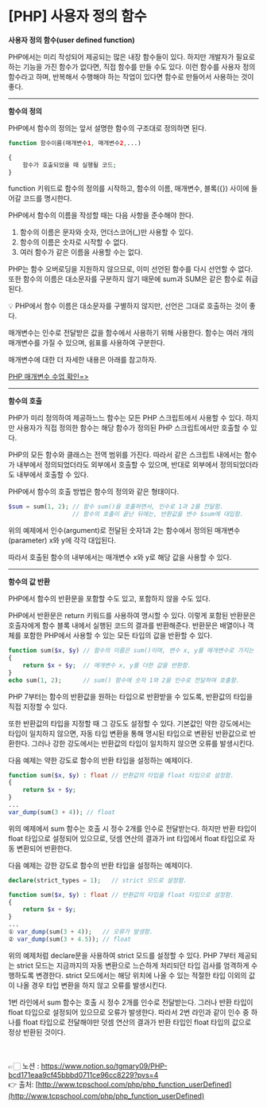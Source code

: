 # [PHP] 사용자 정의 함수

**사용자 정의 함수(user defined function)**

PHP에서는 미리 작성되어 제공되는 많은 내장 함수들이 있다.
하지만 개발자가 필요로 하는 기능을 가진 함수가 없다면, 직접 함수를 만들 수도 있다. 
이런 함수를 사용자 정의 함수라고 하며, 반복해서 수행해야 하는 작업이 있다면 함수로 만들어서 
사용하는 것이 좋다.

---

**함수의 정의**

PHP에서 함수의 정의는 앞서 설명한 함수의 구조대로 정의하면 된다.

```php
function 함수이름(매개변수1, 매개변수2,...)

{
    함수가 호출되었을 때 실행될 코드;
}
```

function 키워드로 함수의 정의를 시작하고, 함수의 이름, 매개변수, 블록({}) 사이에 들어갈 코드를 
명시한다.

PHP에서 함수의 이름을 작성할 때는 다음 사항을 준수해야 한다.

1. 함수의 이름은 문자와 숫자, 언더스코어(_)만 사용할 수 있다.
2. 함수의 이름은 숫자로 시작할 수 없다.
3. 여러 함수가 같은 이름을 사용할 수는 없다.

PHP는 함수 오버로딩을 지원하지 않으므로, 이미 선언된 함수를 다시 선언할 수 없다. 
또한 함수의 이름은 대소문자를 구분하지 않기 때문에 sum과 SUM은 같은 함수로 취급된다.

<aside>
💡 PHP에서 함수 이름은 대소문자를 구별하지 않지만, 선언은 그대로 호출하는 것이 좋다.

</aside>

매개변수는 인수로 전달받은 값을 함수에서 사용하기 위해 사용한다.
함수는 여러 개의 매개변수를 가질 수 있으며, 쉼표를 사용하여 구분한다.

매개변수에 대한 더 자세한 내용은 아래를 참고하자.

[PHP 매개변수 수업 확인=>](http://www.tcpschool.com/php/php_function_parameter)

---

**함수의 호출**

PHP가 미리 정의하여 제공하느느 함수는 모든 PHP 스크립트에서 사용할 수 있다. 
하지만 사용자가 직접 정의한 함수는 해당 함수가 정의된 PHP 스크립트에서만 호출할 수 있다.

PHP의 모든 함수와 클래스는 전역 범위를 가진다.
따라서 같은 스크립트 내에서는 함수가 내부에서 정의되었더라도 외부에서 호출할 수 있으며, 
반대로 외부에서 정의되었더라도 내부에서 호출할 수 있다.

PHP에서 함수의 호출 방법은 함수의 정의와 같은 형태이다.

```php
$sum = sum(1, 2); // 함수 sum()을 호출하면서, 인수로 1과 2를 전달함.
                  // 함수의 호출이 끝난 뒤에는, 반환값을 변수 $sum에 대입함.
```

위의 예제에서 인수(argument)로 전달된 숫자1과 2는 함수에서 정의된 매개변수(parameter) x와 y에 각각 대입된다.

따라서 호출된 함수의 내부에서는 매개변수 x와 y로 해당 값을 사용할 수 있다.

---

**함수의 값 반환**

PHP에서 함수의 반환문을 포함할 수도 있고, 포함하지 않을 수도 있다.

PHP에서 반환문은 return 키워드를 사용하여 명시할 수 있다.
이렇게 포함된 반환문은 호출자에게 함수 블록 내에서 실행된 코드의 결과를 반환해준다.
반환문은 배열이나 객체를 포함한 PHP에서 사용할 수 있는 모든 타입의 값을 반환할 수 있다.

```php
function sum($x, $y) // 함수의 이름은 sum()이며, 변수 x, y를 매개변수로 가지는 함수를 정의함.
{
    return $x + $y;  // 매개변수 x, y를 더한 값을 반환함.
}
echo sum(1, 2);      // sum() 함수에 숫자 1와 2을 인수로 전달하여 호출함.
```

PHP 7부터는 함수의 반환값을 원하는 타입으로 반환받을 수 있도록, 반환값의 타입을 직접 지정할 수 있다.

또한 반환값의 타입을 지정할 때 그 강도도 설정할 수 있다.
기본값인 약한 강도에서는 타입이 일치하지 않으면, 자동 타입 변환을 통해 명시된 타입으로 변환된 반환값으로 반환한다.
그러나 강한 강도에서는 반환값의 타입이 일치하지 않으면 오류를 발생시킨다.

다음 예제는 약한 강도로 함수의 반환 타입을 설정하는 예제이다.

```php
function sum($x, $y) : float // 반환값의 타입을 float 타입으로 설정함.
{
    return $x + $y;
}
...
var_dump(sum(3 + 4)); // float
```

위의 예제에서 sum 함수는 호출 시 정수 2개를 인수로 전달받는다.
하지만 반환 타입이 float 타입으로 설정되어 있으므로, 덧셈 연산의 결과가 int 타입에서 
float 타입으로 자동 변환되어 반환한다.

다음 예제는 강한 강도로 함수의 반환 타입을 설정하는 예제이다.

```php
declare(strict_types = 1);   // strict 모드로 설정함.

function sum($x, $y) : float // 반환값의 타입을 float 타입으로 설정함.
{
    return $x + $y;
}
...
① var_dump(sum(3 + 4));   // 오류가 발생함.
② var_dump(sum(3 + 4.5)); // float
```

위의 예제처럼 declare문을 사용하여 strict 모드를 설정할 수 있다.
PHP 7부터 제공되는 strict 모드는 지금까지의 자동 변환으로 느슨하게 처리되던 타입 검사를 
엄격하게 수행하도록 변경한다.
strict 모드에서는 해당 위치에 나올 수 있는 적절한 타입 이외의 값이 나올 경우 타입 변환을 하지 
않고 오류를 발생시킨다.

1번 라인에서 sum 함수는 호출 시 정수 2개를 인수로 전달받는다.
그러나 반환 타입이 float 타입으로 설정되어 있으므로 오류가 발생한다.
따라서 2번 라인과 같이 인수 중 하나를 float 타입으로 전달해야만 덧셈 연산의 결과가 반환 타입인 float 타입의 값으로 정상 반환된 것이다.

<br><br>
👉🏻 노션 : https://www.notion.so/tgmary09/PHP-bcd171eaa9cf45bbbd0711ce96cc8229?pvs=4
<br>
👉 출처: [http://www.tcpschool.com/php/php_function_userDefined](http://www.tcpschool.com/php/php_function_userDefined)
